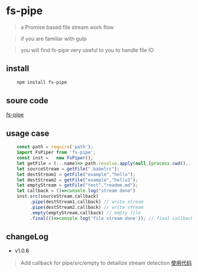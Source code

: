 # fs-pipe

> a Promise based file stream work flow

> if you are familiar with gulp

> you will find fs-pipe very useful to you to handle file IO


## install

```bash
    npm install fs-pipe
```

## soure code
[fs-pipe](./babel/index.js)

## usage case

```javascript
    const path = require('path');
    import FsPiper from 'fs-pipe';
    const inst =   new FsPiper();
    let getFile = (...name)=> path.resolve.apply(null,[process.cwd(),...name])
    let sourceStream = getFile(".babelrc");
    let destStream1 = getFile("example","hello");
    let destStream2 = getFile("example","hello1");
    let emptyStream = getFile("test","readme.md");
    let callback = ()=>console.log("stream done")
    inst.src(sourceStream,callback)
         .pipe(destStream1,callback) // write stream
         .pipe(destStream2,callback) // write stream
         .empty(emptyStream,callback) // empty file
         .final(()=>console.log('file stream done')); // final callback

```

## changeLog

- v1.0.6
> Add callback for pipe/src/empty to detailize stream detection
> [使用代码](./test/v1.0.5-test.js)





